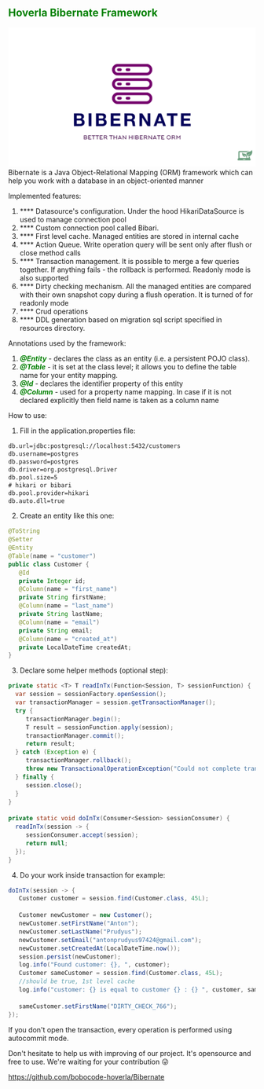 ## <span style="color:green">Hoverla Bibernate Framework</span>
![img.png](assets/logo.png)
Bibernate is a Java Object-Relational Mapping (ORM) framework which can help you work with a database in an object-oriented manner

Implemented features:

1. **** Datasource's configuration. Under the hood HikariDataSource is used to manage connection pool
2. **** Custom connection pool called Bibari.
3. **** First level cache. Managed entities are stored in internal cache 
4. **** Action Queue. Write operation query will be sent only after flush or close method calls
5. **** Transaction management. It is possible to merge a few queries together. If anything fails - the rollback is performed. Readonly mode is also supported
6. **** Dirty checking mechanism. All the managed entities are compared with their own snapshot copy during a flush operation. It is turned of for readonly mode
6. **** Crud operations
7. **** DDL generation based on migration sql script specified in resources directory.

Annotations used by the framework:

1. <span style="color:green">_**@Entity**_</span> - declares the class as an entity (i.e. a persistent POJO class).
2. <span style="color:green">_**@Table**_</span> - it is set at the class level; it allows you to define the table name for your
   entity mapping.
3. <span style="color:green">_**@Id**_</span> - declares the identifier property of this entity
4. <span style="color:green">_**@Column**_</span> - used for a property name mapping. In case if it is not declared explicitly then field name is taken as a
   column name

How to use:
1. Fill in the application.properties file:
```properties
db.url=jdbc:postgresql://localhost:5432/customers
db.username=postgres
db.password=postgres
db.driver=org.postgresql.Driver
db.pool.size=5
# hikari or bibari
db.pool.provider=hikari
db.auto.dll=true
```
2. Create an entity like this one:
```java
@ToString
@Setter
@Entity
@Table(name = "customer")
public class Customer {
   @Id
   private Integer id;
   @Column(name = "first_name")
   private String firstName;
   @Column(name = "last_name")
   private String lastName;
   @Column(name = "email")
   private String email;
   @Column(name = "created_at")
   private LocalDateTime createdAt;
}
```

3. Declare some helper methods (optional step):

```java
private static <T> T readInTx(Function<Session, T> sessionFunction) {
  var session = sessionFactory.openSession();
  var transactionManager = session.getTransactionManager();
  try {
     transactionManager.begin();
     T result = sessionFunction.apply(session);
     transactionManager.commit();
     return result;
  } catch (Exception e) {
     transactionManager.rollback();
     throw new TransactionalOperationException("Could not complete transaction", e);
  } finally {
     session.close();
  }
}

private static void doInTx(Consumer<Session> sessionConsumer) {
  readInTx(session -> {
     sessionConsumer.accept(session);
     return null;
  });
}
```
4. Do your work inside transaction for example:
```java
doInTx(session -> {
   Customer customer = session.find(Customer.class, 45L);

   Customer newCustomer = new Customer();
   newCustomer.setFirstName("Anton");
   newCustomer.setLastName("Prudyus");
   newCustomer.setEmail("antonprudyus97424@gmail.com");
   newCustomer.setCreatedAt(LocalDateTime.now());
   session.persist(newCustomer);
   log.info("Found customer: {}, ", customer);
   Customer sameCustomer = session.find(Customer.class, 45L);
   //should be true, 1st level cache
   log.info("customer: {} is equal to customer {} : {} ", customer, sameCustomer, customer == sameCustomer);

   sameCustomer.setFirstName("DIRTY_CHECK_766");
});
```

If you don't open the transaction, every operation is performed using autocommit mode.

Don't hesitate to help us with improving of our project. It's opensource and free to use. We're waiting for your contribution 😜

https://github.com/bobocode-hoverla/Bibernate
